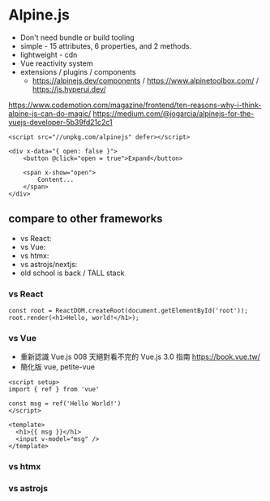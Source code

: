 # Alpine.js

- Don't need bundle or build tooling
- simple - 15 attributes, 6 properties, and 2 methods.
- lightweight - cdn
- Vue reactivity system
- extensions / plugins / components
  - https://alpinejs.dev/components / https://www.alpinetoolbox.com/ / https://js.hyperui.dev/

https://www.codemotion.com/magazine/frontend/ten-reasons-why-i-think-alpine-js-can-do-magic/
https://medium.com/@jogarcia/alpinejs-for-the-vuejs-developer-5b39fd21c2c1

```
<script src="//unpkg.com/alpinejs" defer></script>
 
<div x-data="{ open: false }">
    <button @click="open = true">Expand</button>
 
    <span x-show="open">
        Content...
    </span>
</div>
```

## compare to other frameworks

- vs React:
- vs Vue:
- vs htmx:
- vs astrojs/nextjs:
- old school is back / TALL stack


### vs React

```
const root = ReactDOM.createRoot(document.getElementById('root'));
root.render(<h1>Hello, world!</h1>);
```

### vs Vue

- 重新認識 Vue.js 008 天絕對看不完的 Vue.js 3.0 指南 https://book.vue.tw/
- 簡化版 vue, petite-vue

```
<script setup>
import { ref } from 'vue'

const msg = ref('Hello World!')
</script>

<template>
  <h1>{{ msg }}</h1>
  <input v-model="msg" />
</template>
```

### vs htmx


### vs astrojs




